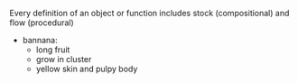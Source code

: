 Every definition of an object or function includes stock (compositional) and flow (procedural)
- bannana:  
	- long fruit
	- grow in cluster
	- yellow skin and pulpy body